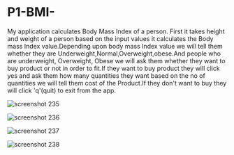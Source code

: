 # P1-BMI-

My application calculates Body Mass Index of a person.
First it takes height and weight of a person based on the input values it calculates the  Body mass Index value.Depending upon body mass Index value we will tell them whether they are Underweight,Normal,Overweight,obese.And people who are underweight,  Overweight, Obese we will ask them  whether they want to buy product or not in order to fit.If they want to buy product they will click yes and ask them how many quantities they want based on the no of quantities we will tell them cost of the Product.If they don't want to buy they will click 'q'(quit) to exit from the app.

![screenshot 235](https://user-images.githubusercontent.com/42945822/51718207-e62cc900-2009-11e9-8a9d-c0a88382a9cf.png)


![screenshot 236](https://user-images.githubusercontent.com/42945822/51718238-09f00f00-200a-11e9-8b2c-024a0a5c28f7.png)


![screenshot 237](https://user-images.githubusercontent.com/42945822/51718247-1b391b80-200a-11e9-9ed1-217b42097549.png)

![screenshot 238](https://user-images.githubusercontent.com/42945822/51718327-65ba9800-200a-11e9-8006-71d844288f26.png)
